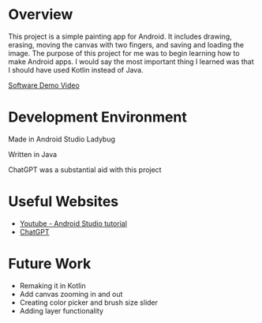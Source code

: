 # Overview

This project is a simple painting app for Android. It includes drawing, erasing, moving the canvas with two fingers, and saving and loading the image. The purpose of this project for me was to begin learning how to make Android apps. I would say the most important thing I learned was that I should have used Kotlin instead of Java.

[Software Demo Video](https://www.youtube.com/watch?v=U0pYvlQE11k)

# Development Environment

Made in Android Studio Ladybug

Written in Java

ChatGPT was a substantial aid with this project

# Useful Websites

* [Youtube - Android Studio tutorial](https://www.youtube.com/watch?v=gNO8PwI2arI)
* [ChatGPT](https://chatgpt.com)

# Future Work
* Remaking it in Kotlin
* Add canvas zooming in and out
* Creating color picker and brush size slider
* Adding layer functionality